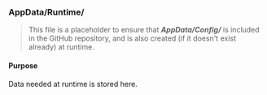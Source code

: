 ﻿### AppData/Runtime/
> This file is a placeholder to ensure that ***AppData/Config/*** is included in the GitHub repository, and is also
created (if it doesn't exist already) at runtime.

#### Purpose
Data needed at runtime is stored here.